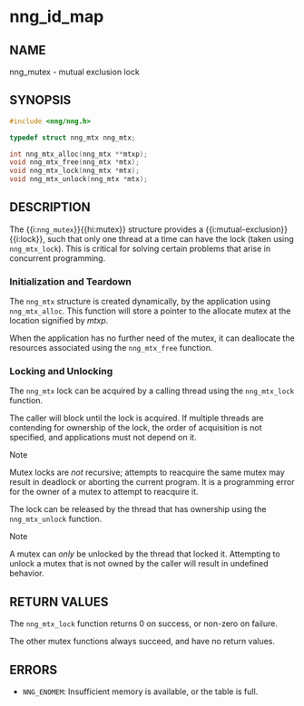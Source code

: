# nng_id_map

## NAME

nng_mutex - mutual exclusion lock

## SYNOPSIS

```c
#include <nng/nng.h>

typedef struct nng_mtx nng_mtx;

int nng_mtx_alloc(nng_mtx **mtxp);
void nng_mtx_free(nng_mtx *mtx);
void nng_mtx_lock(nng_mtx *mtx);
void nng_mtx_unlock(nng_mtx *mtx);
```

## DESCRIPTION

The {{i:`nng_mutex`}}{{hi:mutex}} structure provides a {{i:mutual-exclusion}} {{i:lock}}, such
that only one thread at a time can have the lock (taken using `nng_mtx_lock`).
This is critical for solving certain problems that arise in concurrent programming.

### Initialization and Teardown

The `nng_mtx` structure is created dynamically, by the application using `nng_mtx_alloc`.
This function will store a pointer to the allocate mutex at the location signified by _mtxp_.

When the application has no further need of the mutex, it can deallocate the resources
associated using the `nng_mtx_free` function.

### Locking and Unlocking

The `nng_mtx` lock can be acquired by a calling thread using the `nng_mtx_lock` function.

The caller will block until the lock is acquired.
If multiple threads are contending for ownership of the lock, the order of
acquisition is not specified, and applications must not depend on it.

> [!NOTE]
> Mutex locks are _not_ recursive; attempts to reacquire the
> same mutex may result in deadlock or aborting the current program.
> It is a programming error for the owner of a mutex to attempt to
> reacquire it.

The lock can be released by the thread that has ownership using the `nng_mtx_unlock` function.

> [!NOTE]
> A mutex can _only_ be unlocked by the thread that locked it.
> Attempting to unlock a mutex that is not owned by the caller will result
> in undefined behavior.

## RETURN VALUES

The `nng_mtx_lock` function returns 0 on success, or non-zero on failure.

The other mutex functions always succeed, and have no return values.

## ERRORS

- `NNG_ENOMEM`: Insufficient memory is available, or the table is full.
